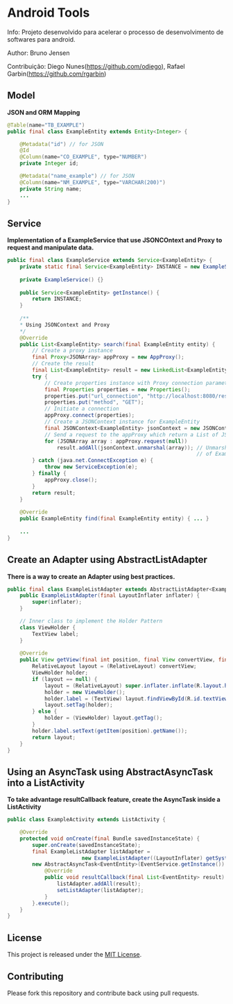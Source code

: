 Android Tools
=============

Info: Projeto desenvolvido para acelerar o processo de desenvolvimento de softwares para android.

Author: Bruno Jensen

Contribuição: Diego Nunes(https://github.com/odiego), Rafael Garbin(https://github.com/rgarbin)


## Model
**JSON and ORM Mapping**
```java
@Table(name="TB_EXAMPLE")
public final class ExampleEntity extends Entity<Integer> {

    @Metadata("id") // for JSON
    @Id
    @Column(name="CO_EXAMPLE", type="NUMBER")
    private Integer id;

    @Metadata("name_example") // for JSON
    @Column(name="NM_EXAMPLE", type="VARCHAR(200)")
    private String name;
    ...
}
```

## Service
**Implementation of a ExampleService that use JSONCOntext and Proxy to request and manipulate data.**
```java
public final class ExampleService extends Service<ExampleEntity> {
    private static final Service<ExampleEntity> INSTANCE = new ExampleService();
    
    private ExampleService() {}
    
    public Service<ExampleEntity> getInstance() {
        return INSTANCE;
    }
    
    /**
    * Using JSONContext and Proxy
    */
    @Override
    public List<ExampleEntity> search(final ExampleEntity entity) {
        // Create a proxy instance
        final Proxy<JSONArray> appProxy = new AppProxy();
        // Create the result
        final List<ExampleEntity> result = new LinkedList<ExampleEntity>();
        try {
            // Create properties instance with Proxy connection parameters
            final Properties properties = new Properties();
            properties.put("url_connection", "http://localhost:8080/rest/example");
            properties.put("method", "GET");
            // Initiate a connection
            appProxy.connect(properties);
            // Create a JSONContext instance for ExampleEntity
            final JSONContext<ExampleEntity> jsonContext = new JSONContextImpl<ExampleEntity>(ExampleEntity.class);
            // Send a request to the appProxy which return a List of JSONArray
            for (JSONArray array : appProxy.request(null))
                result.addAll(jsonContext.unmarshal(array)); // Unmarshal each JSONArray into a Collection 
                                                             // of ExampleEntity
        } catch (java.net.ConnectException e) {
            throw new ServiceException(e);
        } finally {
            appProxy.close();
        }
        return result;    
    }
    
    @Override
    public ExampleEntity find(final ExampleEntity entity) { ... }
    
    ...
}
```

## Create an Adapter using AbstractListAdapter
**There is a way to create an Adapter using best practices.**
```java
public final class ExampleListAdapter extends AbstractListAdapter<ExampleEntity> {
    public ExampleListAdapter(final LayoutInflater inflater) {
        super(inflater);
    }

    // Inner class to implement the Holder Pattern
    class ViewHolder {
        TextView label;
    }
    
    @Override
    public View getView(final int position, final View convertView, final ViewGroup parent) {
        RelativeLayout layout = (RelativeLayout) convertView;
        ViewHolder holder;
        if (layout == null) {
            layout = (RelativeLayout) super.inflater.inflate(R.layout.home, null);
            holder = new ViewHolder();
            holder.label = (TextView) layout.findViewById(R.id.textView);
            layout.setTag(holder);
        } else {
            holder = (ViewHolder) layout.getTag();
        }
        holder.label.setText(getItem(position).getName());
        return layout;
    }
}
```

## Using an AsyncTask using AbstractAsyncTask into a ListActivity
**To take advantage resultCallback feature, create the AsyncTask inside a ListActivity**
```java
public class ExampleActivity extends ListActivity {

    @Override
    protected void onCreate(final Bundle savedInstanceState) {
        super.onCreate(savedInstanceState);
        final ExampleListAdapter listAdapter = 
                        new ExampleListAdapter((LayoutInflater) getSystemService(Context.LAYOUT_INFLATER_SERVICE));
        new AbstractAsyncTask<EventEntity>(EventService.getInstance()) {
            @Override
            public void resultCallback(final List<EventEntity> result) {
                listAdapter.addAll(result);
                setListAdapter(listAdapter);
            }
        }.execute();
    }
}
```
## License

This project is released under the [MIT License](http://www.opensource.org/licenses/MIT).

## Contributing

Please fork this repository and contribute back using pull requests.

